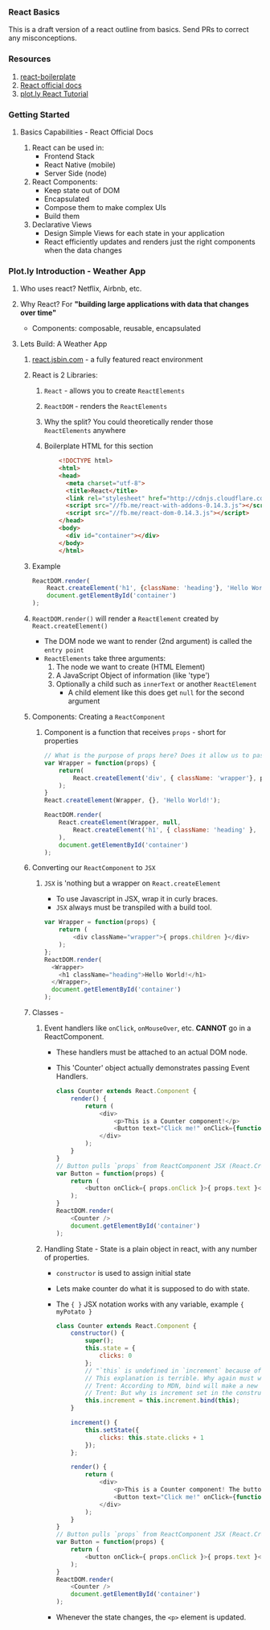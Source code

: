 
### React Basics

This is a draft version of a react outline from basics.  Send PRs to correct any misconceptions.


### Resources

1. [react-boilerplate](https://github.com/mxstbr/react-boilerplate)
2. [React official docs](https://facebook.github.io/react/)
3. [plot.ly React Tutorial](http://academy.plot.ly/react/1-introduction/)


### Getting Started

1. Basics Capabilities - React Official Docs

    1. React can be used in:
        - Frontend Stack
        - React Native (mobile)
        - Server Side (node)
    2. React Components:
        - Keep state out of DOM
        - Encapsulated
        - Compose them to make complex UIs
        - Build them
    3. Declarative Views
        - Design Simple Views for each state in your application
        - React efficiently updates and renders just the right components when the data changes

### Plot.ly Introduction - Weather App
    
1. Who uses react? Netflix, Airbnb, etc.

2. Why React? For **"building large applications with data that changes over time"**
    - Components: composable, reusable, encapsulated

3. Lets Build: A Weather App
    1. [react.jsbin.com](https://react.jsbin.com/sewaru/11/edit?js,output) - a fully featured react environment
    2. React is 2 Libraries:
        1. `React` - allows you to create `ReactElements`
        2. `ReactDOM` - renders the `ReactElements`
        3. Why the split? You could theoretically render those `ReactElements` anywhere
        4. Boilerplate HTML for this section

            ```html
                <!DOCTYPE html>
                <html>
                <head>
                  <meta charset="utf-8">
                  <title>React</title>
                  <link rel="stylesheet" href="http://cdnjs.cloudflare.com/ajax/libs/normalize/3.0.1/normalize.css">
                  <script src="//fb.me/react-with-addons-0.14.3.js"></script>
                  <script src="//fb.me/react-dom-0.14.3.js"></script>
                </head>
                <body>
                  <div id="container"></div>
                </body>
                </html>
            ```

    3. Example

        ```javascript
        ReactDOM.render(
            React.createElement('h1', {className: 'heading'}, 'Hello World!'),
            document.getElementById('container')
        );
        ```

    4. `ReactDOM.render()` will render a `ReactElement` created by `React.createElement()`
        - The DOM node we want to render (2nd argument) is called the `entry point`
        - `ReactElements` take three arguments:
            1. The node we want to create (HTML Element)
            2. A JavaScript Object of information (like 'type')
            3. Optionally a child such as `innerText` or another `ReactElement` 
                - A child element like this does get `null` for the second argument

    5. Components: Creating a `ReactComponent`
        1. Component is a function that receives `props` - short for properties

            ```javascript
            // What is the purpose of props here? Does it allow us to pass the child ReactElement?
            var Wrapper = function(props) {
                return(
                    React.createElement('div', { className: 'wrapper'}, props.children);
                );
            }
            React.createElement(Wrapper, {}, 'Hello World!');
           
            ReactDOM.render(
                React.createElement(Wrapper, null,
                    React.createElement('h1', { className: 'heading' }, 'Hello World!')
                ),
                document.getElementById('container')
            ); 
            ```

    6. Converting our `ReactComponent` to `JSX`
        1. `JSX` is 'nothing but a wrapper on `React.createElement`
            - To use Javascript in JSX, wrap it in curly braces.
            - `JSX` always must be transpiled with a build tool.

            ```javascript
            var Wrapper = function(props) {
                return (
                    <div className="wrapper">{ props.children }</div>
                );
            };
            ReactDOM.render(
              <Wrapper>
                <h1 className="heading">Hello World!</h1>
              </Wrapper>,
              document.getElementById('container')
            );
            ```
    7. Classes - 
        1. Event handlers like `onClick`, `onMouseOver`, etc. **CANNOT** go in a ReactComponent.
            - These handlers must be attached to an actual DOM node.
            - This 'Counter' object actually demonstrates passing Event Handlers.
        
                ```javascript
                class Counter extends React.Component {
                    render() {
                        return (
                            <div>
                                <p>This is a Counter component!</p>
                                <Button text="Click me!" onClick={function() { console.log('click!') }} />
                            </div>
                        );
                    }
                }
                // Button pulls `props` from ReactComponent JSX (React.CreateElement)
                var Button = function(props) {
                    return (
                        <button onClick={ props.onClick }>{ props.text }</button>
                    );
                }
                ReactDOM.render(
                    <Counter />
                    document.getElementById('container')
                );
                ```

        2. Handling State - State is a plain object in react, with any number of properties.
            - `constructor` is used to assign initial state 
            - Lets make counter do what it is supposed to do with state.
            - The `{ }` JSX notation works with any variable, example `{ myPotato }`

                ```javascript
                class Counter extends React.Component {
                    constructor() {
                        super();
                        this.state = {
                            clicks: 0
                        };
                        // "`this` is undefined in `increment` because of the way `ES6 Classes` work
                        // This explanation is terrible. Why again must we bind `this`?
                        // Trent: According to MDN, bind will make a new `bound function` and bind whatever you pass as `this` for that function. The bound function wraps the original function object.
                        // Trent: But why is increment set in the constructor? Is increment constructed before the constructor? Maybe... not sure. Alternative idea: Can you bind a function and then define it?
                        this.increment = this.increment.bind(this);
                    }

                    increment() {
                        this.setState({
                            clicks: this.state.clicks + 1
                        });
                    };

                    render() {
                        return (
                            <div>
                                <p>This is a Counter component! The button was clicked { this.state.clicks } times.</p>
                                <Button text="Click me!" onClick={function() { console.log('click!') }} />
                            </div>
                        );
                    }
                }
                // Button pulls `props` from ReactComponent JSX (React.CreateElement)
                var Button = function(props) {
                    return (
                        <button onClick={ props.onClick }>{ props.text }</button>
                    );
                }
                ReactDOM.render(
                    <Counter />
                    document.getElementById('container')
                );
                ```

            - Whenever the state changes, the `<p>` element is updated.
